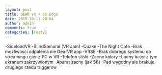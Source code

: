 ```yaml
---
layout: post
title: GEAR VR + S6 Edge
date: 2015-10-11 20:04
author: admin
comments: true
categories: [Testy]
---
```

-SideloadVR
-BlindSamurai  (VR Jam) 
-Quake
-The Night Cafe
-Brak mozliwosci odpalenia nie GearVR app
-VRSE 
-Brak  dobrego systemu do  streamingu gier z PC w VR 
-Telefon sliski
-Zacne kolory
-Ladny bajer z tym ekranem zakrzywionym
-Aparat zacny (jak  S6) 
-Pad wygodny ale brakuje  drugiego rzedu triggerow 
